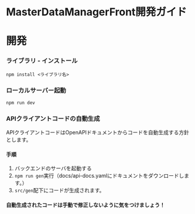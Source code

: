 # MasterDataManagerFront開発ガイド

# 開発

### ライブラリ - インストール

```
npm install <ライブラリ名>
```

### ローカルサーバー起動

```
npm run dev
```

### APIクライアントコードの自動生成

APIクライアントコードはOpenAPIドキュメントからコードを自動生成する方針とします。

#### 手順

1. バックエンドのサーバを起動する
2. `npm run gen`実行（docs/api-docs.yamlにドキュメントをダウンロードします。）
3. `src/gen`配下にコードが生成されます。

#### 自動生成されたコードは手動で修正しないように気をつけましょう！
